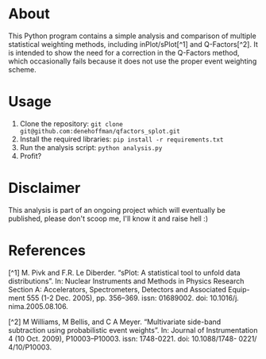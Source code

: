 # About
This Python program contains a simple analysis and comparison of multiple statistical weighting methods, including inPlot/sPlot[^1] and Q-Factors[^2]. It is intended to show the need for a correction in the Q-Factors method, which occasionally fails because it does not use the proper event weighting scheme.

# Usage
1. Clone the repository: `git clone git@github.com:denehoffman/qfactors_splot.git`
2. Install the required libraries: `pip install -r requirements.txt`
3. Run the analysis script: `python analysis.py`
4. Profit?

# Disclaimer
This analysis is part of an ongoing project which will eventually be published, please don't scoop me, I'll know it and raise hell :)

# References
[^1] M. Pivk and F.R. Le Diberder. “sPlot: A statistical tool to unfold data
distributions”. In: Nuclear Instruments and Methods in Physics Research
Section A: Accelerators, Spectrometers, Detectors and Associated Equip-
ment 555 (1-2 Dec. 2005), pp. 356–369. issn: 01689002. doi: 10.1016/j.
nima.2005.08.106.

[^2] M Williams, M Bellis, and C A Meyer. “Multivariate side-band subtraction
using probabilistic event weights”. In: Journal of Instrumentation 4 (10
Oct. 2009), P10003–P10003. issn: 1748-0221. doi: 10.1088/1748- 0221/
4/10/P10003.
